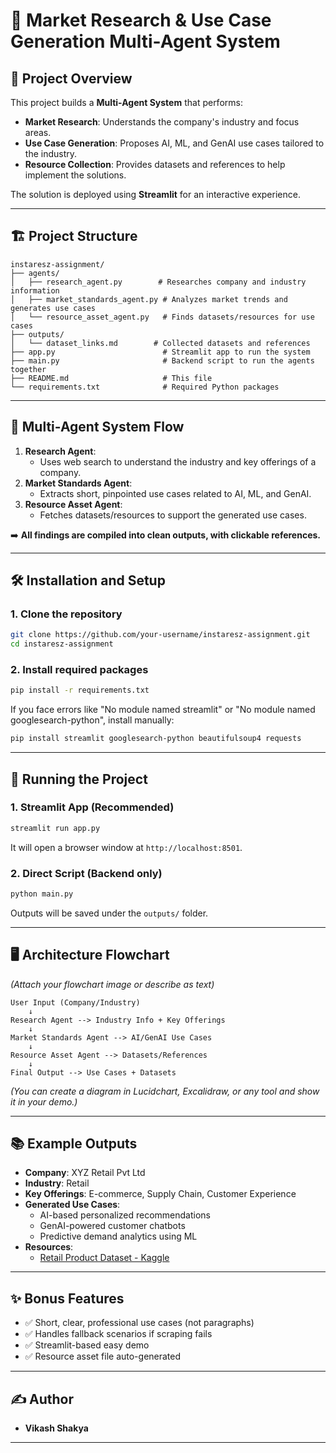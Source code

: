 # 📄 Market Research & Use Case Generation Multi-Agent System

## 🚀 Project Overview

This project builds a **Multi-Agent System** that performs:
- **Market Research**: Understands the company's industry and focus areas.
- **Use Case Generation**: Proposes AI, ML, and GenAI use cases tailored to the industry.
- **Resource Collection**: Provides datasets and references to help implement the solutions.

The solution is deployed using **Streamlit** for an interactive experience.

---

## 🏗️ Project Structure

```
instaresz-assignment/
├── agents/
│   ├── research_agent.py        # Researches company and industry information
│   ├── market_standards_agent.py # Analyzes market trends and generates use cases
│   └── resource_asset_agent.py   # Finds datasets/resources for use cases
├── outputs/
│   └── dataset_links.md        # Collected datasets and references
├── app.py                        # Streamlit app to run the system
├── main.py                       # Backend script to run the agents together
├── README.md                     # This file
└── requirements.txt              # Required Python packages
```

---

## 🧠 Multi-Agent System Flow

1. **Research Agent**:
   - Uses web search to understand the industry and key offerings of a company.
2. **Market Standards Agent**:
   - Extracts short, pinpointed use cases related to AI, ML, and GenAI.
3. **Resource Asset Agent**:
   - Fetches datasets/resources to support the generated use cases.

➡️ **All findings are compiled into clean outputs, with clickable references.**

---

## 🛠️ Installation and Setup

### 1. Clone the repository
```bash
git clone https://github.com/your-username/instaresz-assignment.git
cd instaresz-assignment
```

### 2. Install required packages
```bash
pip install -r requirements.txt
```

If you face errors like "No module named streamlit" or "No module named googlesearch-python", install manually:

```bash
pip install streamlit googlesearch-python beautifulsoup4 requests
```

---

## 🚀 Running the Project

### 1. Streamlit App (Recommended)

```bash
streamlit run app.py
```

It will open a browser window at `http://localhost:8501`.

### 2. Direct Script (Backend only)

```bash
python main.py
```

Outputs will be saved under the `outputs/` folder.

---

## 🖥️ Architecture Flowchart

*(Attach your flowchart image or describe as text)*

```
User Input (Company/Industry)
    ↓
Research Agent --> Industry Info + Key Offerings
    ↓
Market Standards Agent --> AI/GenAI Use Cases
    ↓
Resource Asset Agent --> Datasets/References
    ↓
Final Output --> Use Cases + Datasets
```

*(You can create a diagram in Lucidchart, Excalidraw, or any tool and show it in your demo.)*

---

## 📚 Example Outputs

- **Company**: XYZ Retail Pvt Ltd
- **Industry**: Retail
- **Key Offerings**: E-commerce, Supply Chain, Customer Experience
- **Generated Use Cases**:
  - AI-based personalized recommendations
  - GenAI-powered customer chatbots
  - Predictive demand analytics using ML
- **Resources**:
  - [Retail Product Dataset - Kaggle](https://www.kaggle.com/)

---

## ✨ Bonus Features

- ✅ Short, clear, professional use cases (not paragraphs)
- ✅ Handles fallback scenarios if scraping fails
- ✅ Streamlit-based easy demo
- ✅ Resource asset file auto-generated

---


## ✍️ Author

- **Vikash Shakya**  

---
